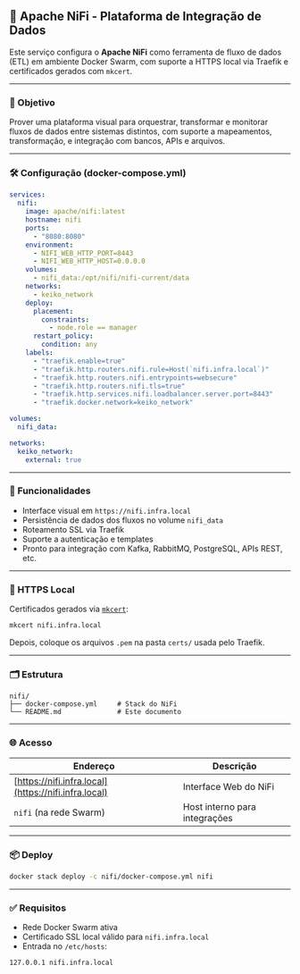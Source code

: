 ## 🔄 Apache NiFi - Plataforma de Integração de Dados

Este serviço configura o **Apache NiFi** como ferramenta de fluxo de dados (ETL) em ambiente Docker Swarm, com suporte a HTTPS local via Traefik e certificados gerados com `mkcert`.

---

### 🎯 Objetivo

Prover uma plataforma visual para orquestrar, transformar e monitorar fluxos de dados entre sistemas distintos, com suporte a mapeamentos, transformação, e integração com bancos, APIs e arquivos.

---

### 🛠️ Configuração (docker-compose.yml)

```yaml
services:
  nifi:
    image: apache/nifi:latest
    hostname: nifi
    ports:
      - "8080:8080"
    environment:
      - NIFI_WEB_HTTP_PORT=8443
      - NIFI_WEB_HTTP_HOST=0.0.0.0
    volumes:
      - nifi_data:/opt/nifi/nifi-current/data
    networks:
      - keiko_network
    deploy:
      placement:
        constraints:
          - node.role == manager
      restart_policy:
        condition: any
    labels:
      - "traefik.enable=true"
      - "traefik.http.routers.nifi.rule=Host(`nifi.infra.local`)"
      - "traefik.http.routers.nifi.entrypoints=websecure"
      - "traefik.http.routers.nifi.tls=true"
      - "traefik.http.services.nifi.loadbalancer.server.port=8443"
      - "traefik.docker.network=keiko_network"

volumes:
  nifi_data:

networks:
  keiko_network:
    external: true
```

---

### 🧩 Funcionalidades

* Interface visual em `https://nifi.infra.local`
* Persistência de dados dos fluxos no volume `nifi_data`
* Roteamento SSL via Traefik
* Suporte a autenticação e templates
* Pronto para integração com Kafka, RabbitMQ, PostgreSQL, APIs REST, etc.

---

### 🔐 HTTPS Local

Certificados gerados via [`mkcert`](https://github.com/FiloSottile/mkcert):

```bash
mkcert nifi.infra.local
```

Depois, coloque os arquivos `.pem` na pasta `certs/` usada pelo Traefik.

---

### 🗂️ Estrutura

```
nifi/
├── docker-compose.yml     # Stack do NiFi
└── README.md              # Este documento
```

---

### 🌐 Acesso

| Endereço                                             | Descrição                     |
| ---------------------------------------------------- | ----------------------------- |
| [https://nifi.infra.local](https://nifi.infra.local) | Interface Web do NiFi         |
| `nifi` (na rede Swarm)                               | Host interno para integrações |

---

### 📦 Deploy

```bash
docker stack deploy -c nifi/docker-compose.yml nifi
```

---

### ✅ Requisitos

* Rede Docker Swarm ativa
* Certificado SSL local válido para `nifi.infra.local`
* Entrada no `/etc/hosts`:

```bash
127.0.0.1 nifi.infra.local
```